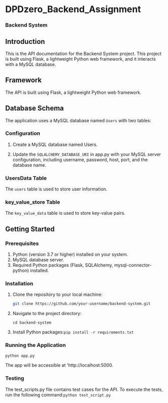 # DPDzero_Backend_Assignment
### Backend System
## Introduction
This is the API documentation for the Backend System project. This project is built using Flask, a lightweight Python web framework, and it interacts with a MySQL database.

## Framework
The API is built using Flask, a lightweight Python web framework.

## Database Schema
The application uses a MySQL database named `Users` with two tables:
### Configuration

1. Create a MySQL database named Users.

2. Update the `SQLALCHEMY_DATABASE_URI` in app.py with your MySQL server configuration, including username, password, host, port, and the database name.
   
### UsersData Table
The `users` table is used to store user information.
### key_value_store Table
The `key_value_data` table is used to store key-value pairs.
## Getting Started

### Prerequisites
1. Python (version 3.7 or higher) installed on your system.
2. MySQL database server.
3. Required Python packages (Flask, SQLAlchemy, mysql-connector-python) installed.

### Installation
1. Clone the repository to your local machine:

   ```bash
   git clone https://github.com/your-username/backend-system.git

2. Navigate to the project directory:

    `cd backend-system`
3. Install Python packages:`pip install -r requirements.txt`

### Running the Application
 ```bash
python app.py
```
The app will be accessible at   'http://localhost:5000.

### Testing
The test_scripts.py file contains test cases for the API. To execute the tests, 
run the following command:`python test_script.py`


